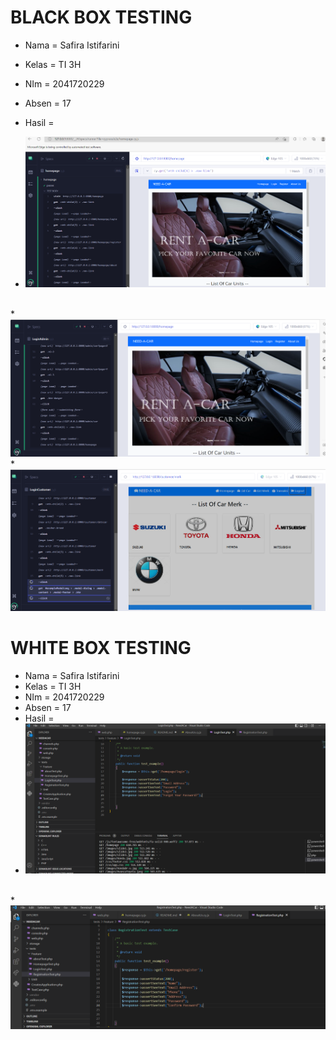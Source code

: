 # BLACK BOX TESTING

* Nama =  Safira Istifarini
* Kelas = TI 3H
* NIm = 2041720229
* Absen = 17

* Hasil =
* <img src = './gambar/1.PNG' >
<br>
* <img src = './gambar/2.PNG' >
<br>
* <img src = './gambar/3.PNG' >

# WHITE BOX TESTING
* Nama =  Safira Istifarini
* Kelas = TI 3H
* NIm = 2041720229
* Absen = 17
* Hasil = 
* <img src = './gambar/4.PNG' >
<br>
* <img src = './gambar/5.PNG' >